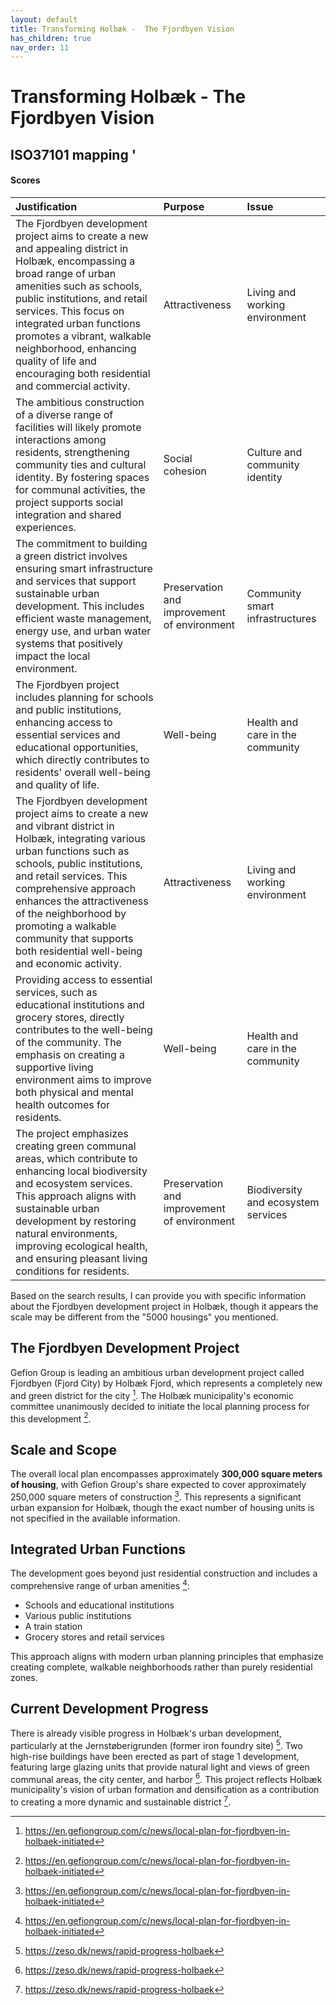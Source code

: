 ```yaml
---
layout: default
title: Transforming Holbæk -  The Fjordbyen Vision
has_children: true
nav_order: 11
---
```




# Transforming Holbæk -  The Fjordbyen Vision

## ISO37101 mapping '

#### Scores

| Justification                                                                                                                                                                                                                                                                                                                                                             | Purpose                                     | Issue                               |
|:--------------------------------------------------------------------------------------------------------------------------------------------------------------------------------------------------------------------------------------------------------------------------------------------------------------------------------------------------------------------------|:--------------------------------------------|:------------------------------------|
| The Fjordbyen development project aims to create a new and appealing district in Holbæk, encompassing a broad range of urban amenities such as schools, public institutions, and retail services. This focus on integrated urban functions promotes a vibrant, walkable neighborhood, enhancing quality of life and encouraging both residential and commercial activity. | Attractiveness                              | Living and working environment      |
| The ambitious construction of a diverse range of facilities will likely promote interactions among residents, strengthening community ties and cultural identity. By fostering spaces for communal activities, the project supports social integration and shared experiences.                                                                                            | Social cohesion                             | Culture and community identity      |
| The commitment to building a green district involves ensuring smart infrastructure and services that support sustainable urban development. This includes efficient waste management, energy use, and urban water systems that positively impact the local environment.                                                                                                   | Preservation and improvement of environment | Community smart infrastructures     |
| The Fjordbyen project includes planning for schools and public institutions, enhancing access to essential services and educational opportunities, which directly contributes to residents' overall well-being and quality of life.                                                                                                                                       | Well-being                                  | Health and care in the community    |
| The Fjordbyen development project aims to create a new and vibrant district in Holbæk, integrating various urban functions such as schools, public institutions, and retail services. This comprehensive approach enhances the attractiveness of the neighborhood by promoting a walkable community that supports both residential well-being and economic activity.      | Attractiveness                              | Living and working environment      |
| Providing access to essential services, such as educational institutions and grocery stores, directly contributes to the well-being of the community. The emphasis on creating a supportive living environment aims to improve both physical and mental health outcomes for residents.                                                                                    | Well-being                                  | Health and care in the community    |
| The project emphasizes creating green communal areas, which contribute to enhancing local biodiversity and ecosystem services. This approach aligns with sustainable urban development by restoring natural environments, improving ecological health, and ensuring pleasant living conditions for residents.                                                             | Preservation and improvement of environment | Biodiversity and ecosystem services |

Based on the search results, I can provide you with specific information about the Fjordbyen development project in Holbæk, though it appears the scale may be different from the "5000 housings" you mentioned.

## The Fjordbyen Development Project

Gefion Group is leading an ambitious urban development project called Fjordbyen (Fjord City) by Holbæk Fjord, which represents a completely new and green district for the city [^1]. The Holbæk municipality's economic committee unanimously decided to initiate the local planning process for this development [^1].

## Scale and Scope

The overall local plan encompasses approximately **300,000 square meters of housing**, with Gefion Group's share expected to cover approximately 250,000 square meters of construction [^1]. This represents a significant urban expansion for Holbæk, though the exact number of housing units is not specified in the available information.

## Integrated Urban Functions

The development goes beyond just residential construction and includes a comprehensive range of urban amenities [^1]:

- Schools and educational institutions
- Various public institutions
- A train station
- Grocery stores and retail services

This approach aligns with modern urban planning principles that emphasize creating complete, walkable neighborhoods rather than purely residential zones.

## Current Development Progress

There is already visible progress in Holbæk's urban development, particularly at the Jernstøberigrunden (former iron foundry site) [^2]. Two high-rise buildings have been erected as part of stage 1 development, featuring large glazing units that provide natural light and views of green communal areas, the city center, and harbor [^2]. This project reflects Holbæk municipality's vision of urban formation and densification as a contribution to creating a more dynamic and sustainable district [^2].

[^1]: https://en.gefiongroup.com/c/news/local-plan-for-fjordbyen-in-holbaek-initiated
[^2]: https://zeso.dk/news/rapid-progress-holbaek